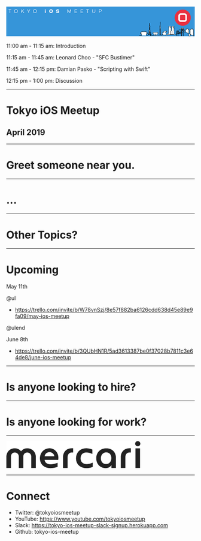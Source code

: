 ![](assets/img/logo.png)

11:00 am - 11:15 am: Introduction

11:15 am - 11:45 am: Leonard Choo - "SFC Bustimer"

11:45 am - 12:15 pm: Damian Pasko - "Scripting with Swift"

12:15 pm - 1:00 pm: Discussion

---

# Tokyo iOS Meetup
## April 2019

---

# Greet someone near you.

---

# ...

---

# Other Topics?

---

# Upcoming

May 11th

@ul

- https://trello.com/invite/b/W78vnSzj/8e57f882ba6126cdd638d45e89e9fa09/may-ios-meetup

@ulend

June 8th

- https://trello.com/invite/b/3QUbHN1R/5ad3613387be0f37028b7811c3e64de8/june-ios-meetup

---

# Is anyone looking to hire?

---

# Is anyone looking for work?

---

![](assets/img/mercari.png)

---

# Connect

- Twitter: @tokyoiosmeetup
- YouTube: https://www.youtube.com/tokyoiosmeetup
- Slack: https://tokyo-ios-meetup-slack-signup.herokuapp.com
- Github: tokyo-ios-meetup
